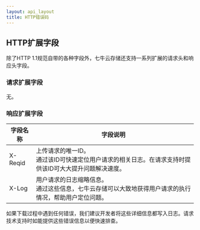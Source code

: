 ```yaml
---
layout: api_layout
title: HTTP错误码
---
```


<a name="extended-headers"></a>
## HTTP扩展字段

除了HTTP 1.1规范自带的各种字段外，七牛云存储还支持一系列扩展的请求头和响应头字段。

<a name="extended-request-headers"></a>
### 请求扩展字段

无。

<a name="extended-response-headers"></a>
### 响应扩展字段

字段名称 | 字段说明
----------- | -------------
X-Reqid | 上传请求的唯一ID。<br>通过该ID可快速定位用户请求的相关日志。在请求支持时提供该ID可大大提升问题解决速度。
X-Log   | 用户请求的日志缩略信息。<br>通过这些信息，七牛云存储可以大致地获得用户请求的执行情况，帮助用户定位问题。

如果下载过程中遇到任何错误，我们建议开发者将这些详细信息都写入日志。请求技术支持时如能提供这些错误信息以便快速排查。
